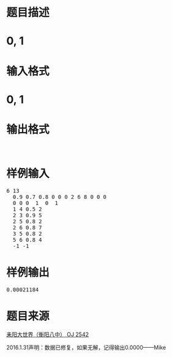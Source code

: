 

# 题目描述



# 0, 1


</div>

# 输入格式


<div class="content">

# 0, 1


</div>

# 输出格式


<div class="content">
<p align="left">
 
</p>

# 样例输入


<pre>6 13
  0.9 0.7 0.8 0 0 0 2 6 8 0 0 0
  0 0 0  1  0  1
  1 4 0.5 2
  2 3 0.9 5
  2 5 0.8 2
  2 6 0.8 7
  3 5 0.8 2
  5 6 0.8 4
  -1 -1
</pre>

# 样例输出


<pre>0.00021184
</pre>
<div class="content">

# 题目来源


<p>
<a href="http://www.lydsy.com/JudgeOnline/problem.php?id=2542">耒阳大世界（衡阳八中） OJ 2542</a> 
</p>
<p>
2016.1.31声明：数据已修复，如果无解，记得输出0.0000——Mike
</p>
